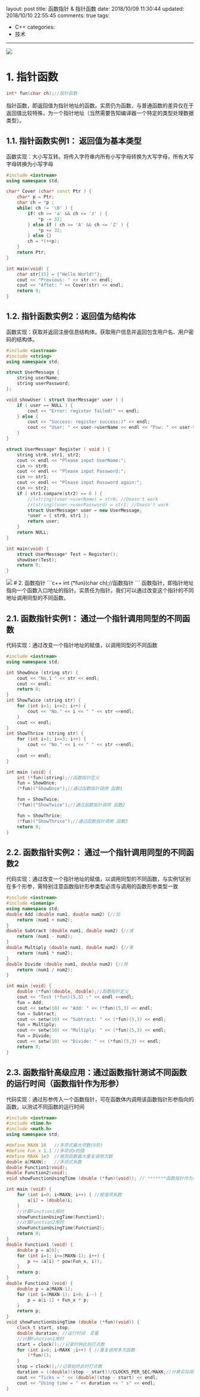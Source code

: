 layout: post
title: 函数指针 & 指针函数
date: 2018/10/09 11:30:44
updated: 2018/10/10 22:55:45
comments: true
tags:
- C++
categories:
- 技术

---
<img src="https://eisenhao.coding.net/p/eisenhao/d/eisenhao/git/raw/master/uploads/pointerFunction.jpg" class="full-image" />

# 1. 指针函数

```c++
int* fun(char ch);//指针函数
```
指针函数，即返回值为指针地址的函数。实质仍为函数，与普通函数的差异仅在于返回值比较特殊，为一个指针地址（当然需要告知编译器一个特定的类型处理数据类型）。
<!-- more -->
## 1.1. 指针函数实例1： 返回值为基本类型
函数实现：大小写互转。将传入字符串内所有小写字母转换为大写字母，所有大写字母转换为小写字母
```c++
#include <iostream>
using namespace std;

char* Cover (char* const Ptr ) {
    char* p = Ptr;
    char ch = *p ;
    while( ch != '\0' ) {
        if( ch >= 'a' && ch <= 'z' ) {
            *p -= 32;
        } else if ( ch >= 'A' && ch <= 'Z' ) {
            *p += 32;
        } else {}
        ch = *(++p);
    }
    return Ptr;
}

int main(void) {
    char str[15] = {"Hello World!"};
    cout << "Previous: " << str << endl;
    cout << "Aftet: " << Cover(str) << endl;
    return 0;
}
```

## 1.2. 指针函数实例2：返回值为结构体

函数实现：获取并返回注册信息结构体。获取用户信息并返回包含用户名、用户密码的结构体。

```c++
#include <iostream>
#include <string>
using namespace std;

struct UserMessage {
    string userName;
    string userPassword;
};

void showUser ( struct UserMessage* user ) {
    if ( user == NULL ) {
        cout << "Error: register failed!" << endl;
    } else {
        cout << "Success: register success:)" << endl;
        cout << "User: " << user->userName << endl << "Psw: " << user->userPassword << endl;
    }
}

struct UserMessage* Register ( void ) {
    string str0, str1, str2;
    cout << endl << "Please input UserName:";
    cin >> str0;
    cout << endl << "Please input Password:";
    cin >> str1;
    cout << endl << "Please input Password again:";
    cin >> str2;
    if ( str1.compare(str2) == 0 ) {
        //(string)(user->userName) = str0; //Doesn't work
        //(string)(user->userPassword) = str1; //Doesn't work
        struct UserMessage* user = new UserMessage;
        *user = { str0, str1 };
        return user;
    }
    return NULL;
}

int main(void) {
    struct UserMessage* Test = Register();
    showUser(Test);
    return 0;
}
```


<img src="https://eisenhao.coding.net/p/eisenhao/d/eisenhao/git/raw/master/uploads/functionPointer.jpg" class="full-image" />
# 2. 函数指针
```c++
int (*fun)(char ch);//函数指针
```
函数指针，即指针地址指向一个函数入口地址的指针。实质任为指针。我们可以通过改变这个指针的不同地址调用同型的不同函数。

## 2.1. 函数指针实例1： 通过一个指针调用同型的不同函数

代码实现：通过改变一个指针地址的赋值，以调用同型的不同函数

```c++
#include <iostream>
using namespace std;

int ShowOnce (string str) {
    cout << "No.1 " << str << endl;
    cout << endl;
    return 0;
}
int ShowTwice (string str) {
    for (int i=1; i<=2; i++) {
        cout << "No." << i << " " << str <<endl;
    }
    cout << endl;
}
int ShowThrice (string str) {
    for (int i=1; i<=3; i++) {
        cout << "No." << i << " " << str <<endl;
    }
    cout << endl;
}

int main (void) {
    int (*fun)(string);//函数指针定义
    fun = ShowOnce;
    (*fun)("ShowOnce");//通过函数指针调用 函数1

    fun = ShowTwice;
    (*fun)("ShowTwice");//通过函数指针调用 函数2

    fun = ShowThrice;
    (*fun)("ShowThrice");//通过函数指针调用 函数3
    return 0;
}
```

## 2.2. 函数指针实例2： 通过一个指针调用同型的不同函数2

代码实现：通过改变一个指针地址的赋值，以调用同型的不同函数，与实例1区别在多个形参，需特别注意函数指针形参类型必须与调用的函数形参类型一致

```c++
#include <iostream>
#include <iomanip>
using namespace std;
double Add (double num1, double num2) {//加
    return (num1 + num2);
}
double Subtract (double num1, double num2) {//减
    return (num1 - num2);
}
double Multiply (double num1, double num2) {//乘
    return (num1 * num2);
}
double Divide (double num1, double num2) {//除
    return (num1 / num2);
}

int main (void) {
    double (*fun)(double, double);//函数指针定义
    cout << "Test (*fun)(5,3) :" << endl <<endl;
    fun = Add;
    cout << setw(10) << "Add: " << (*fun)(5,3) << endl;
    fun = Subtract;
    cout << setw(10) << "Subtract: " << (*fun)(5,3) << endl;
    fun = Multiply;
    cout << setw(10) << "Multiply: " << (*fun)(5,3) << endl;
    fun = Divide;
    cout << setw(10) << "Divide: " << (*fun)(5,3) << endl;
    return 0;
}
```

## 2.3. 函数指针高级应用：通过函数指针测试不同函数的运行时间（函数指针作为形参）

代码实现：通过形参传入一个函数指针，可在函数体内调用该函数指针形参指向的函数，以测试不同函数的运行时间

```c++
#include <iostream>
#include <time.h>
#include <math.h>
using namespace std;

#define MAXN 10   //多项式最大项数(9阶)
#define Fun_x 1.1 //多项式x的值
#define MAXK 1e3  //被测函数最大重复调用次数
double a[MAXN];   //多项式系数
double Function1(void);
double Function2(void);
void showFunctionUsingTime (double (*fun)(void)); // *******函数指针作为形参 *******

int main (void) {
    for (int i=0; i<MAXN; i++) { //赋值项系数
        a[i] = (double)i;
    }
    //计算Function1用时
    showFunctionUsingTime(Function1);
    //计算Function2用时
    showFunctionUsingTime(Function2);
    return 0;
}
double Function1 (void) {
    double p = a[0];
    for (int i=1; i<=(MAXN-1); i++) {
        p += (a[i] * pow(Fun_x, i));
    }
    return p;
}
double Function2 (void) {
    double p = a[MAXN-1];
    for (int i=(MAXN-1); i>0; i--) {
        p = a[i-1] + Fun_x * p;
    }
    return p;
}
void showFunctionUsingTime (double (*fun)(void)) {
    clock_t start, stop;
    double duration; //运行时间　变量
    //计算Function1用时
    start = clock();//记录时钟此刻打点数
    for (int i=0; i<MAXK ;i++) { //重复调用多次函数
        (*fun)();
    }
    stop = clock();//记录始终此时打点数
    duration = ((double)(stop - start))/CLOCKS_PER_SEC/MAXK;//计算实际用时
    cout << "Ticks = " << (double)(stop - start) << endl;
    cout << "Using time = " << duration << " s" << endl;
}
```
